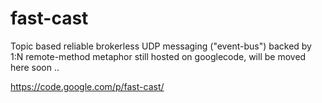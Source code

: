 fast-cast
=========

Topic based reliable brokerless UDP messaging ("event-bus") backed by 1:N remote-method metaphor
still hosted on googlecode, will be moved here soon ..

https://code.google.com/p/fast-cast/
